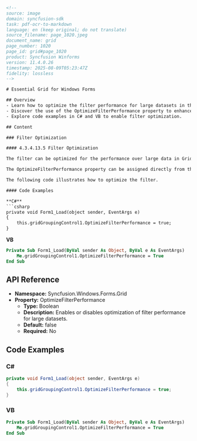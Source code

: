 ```html
<!-- 
source: image
domain: syncfusion-sdk
task: pdf-ocr-to-markdown
language: en (keep original; do not translate)
source_filename: page_1020.jpeg
document_name: grid
page_number: 1020
page_id: grid#page_1020
product: Syncfusion Winforms
version: 11.4.0.26
timestamp: 2025-08-09T05:23:47Z
fidelity: lossless
-->

# Essential Grid for Windows Forms

## Overview
- Learn how to optimize the filter performance for large datasets in the GridGroupingControl.
- Discover the use of the OptimizeFilterPerformance property to enhance filtering efficiency.
- Explore code examples in C# and VB to enable filter optimization.

## Content

### Filter Optimization

#### 4.3.4.13.5 Filter Optimization

The filter can be optimized for the performance over large data in GridGroupingControl. Set OptimizeFilterPerformance to true to optimize the filter. This boolean property enables the grid to optimize the filtering of data by delegating the summary filter the grid accordingly.

The OptimizeFilterPerformance property can be assigned directly from the GridGroupingControl and can apply to any type of filter bar specified to the grid.

The following code illustrates how to optimize the filter.

#### Code Examples

**C#**
```csharp
private void Form1_Load(object sender, EventArgs e)
{
    this.gridGroupingControl1.OptimizeFilterPerformance = true;
}
```

**VB**
```vb
Private Sub Form1_Load(ByVal sender As Object, ByVal e As EventArgs)
    Me.gridGroupingControl1.OptimizeFilterPerformance = True
End Sub
```

## API Reference

- **Namespace:** Syncfusion.Windows.Forms.Grid
- **Property:** OptimizeFilterPerformance
  - **Type:** Boolean
  - **Description:** Enables or disables optimization of filter performance for large datasets.
  - **Default:** false
  - **Required:** No

## Code Examples

### C#

```csharp
private void Form1_Load(object sender, EventArgs e)
{
    this.gridGroupingControl1.OptimizeFilterPerformance = true;
}
```

### VB

```vb
Private Sub Form1_Load(ByVal sender As Object, ByVal e As EventArgs)
    Me.gridGroupingControl1.OptimizeFilterPerformance = True
End Sub
```

<!-- tags: [GridGroupingControl, Filter Optimization, OptimizeFilterPerformance, Large Data Sets, Performance, C#, VB] keywords: [filter, performance, large data, GridGroupingControl, optimization, OptimizeFilterPerformance] -->
```